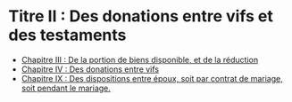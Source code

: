 # Titre II : Des donations entre vifs et des testaments

- [Chapitre III : De la portion de biens disponible, et de la réduction](chapitre-iii)
- [Chapitre IV : Des donations entre vifs](chapitre-iv)
- [Chapitre IX : Des dispositions entre époux, soit par contrat de mariage, soit pendant le mariage.](chapitre-ix)

